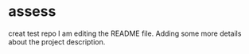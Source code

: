 # assess
creat test repo
I am editing the README file. Adding some more details about the project description.

